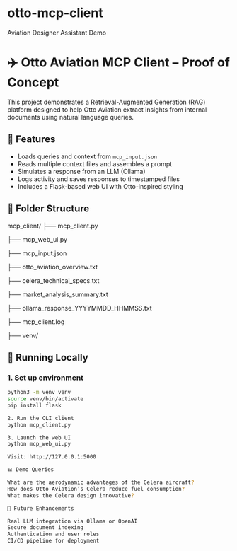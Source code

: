 # otto-mcp-client
Aviation Designer Assistant Demo

# ✈️ Otto Aviation MCP Client – Proof of Concept

This project demonstrates a Retrieval-Augmented Generation (RAG) platform designed to help Otto Aviation extract insights from internal documents using natural language queries.

## 🚀 Features

- Loads queries and context from `mcp_input.json`
- Reads multiple context files and assembles a prompt
- Simulates a response from an LLM (Ollama)
- Logs activity and saves responses to timestamped files
- Includes a Flask-based web UI with Otto-inspired styling

## 🧱 Folder Structure
mcp_client/
├── mcp_client.py

├── mcp_web_ui.py

├── mcp_input.json

├── otto_aviation_overview.txt

├── celera_technical_specs.txt

├── market_analysis_summary.txt

├── ollama_response_YYYYMMDD_HHMMSS.txt

├── mcp_client.log

├── venv/


## 🧪 Running Locally

### 1. Set up environment
```bash
python3 -m venv venv
source venv/bin/activate
pip install flask

2. Run the CLI client
python mcp_client.py

3. Launch the web UI
python mcp_web_ui.py

Visit: http://127.0.0.1:5000

📊 Demo Queries

What are the aerodynamic advantages of the Celera aircraft?
How does Otto Aviation’s Celera reduce fuel consumption?
What makes the Celera design innovative?

🧠 Future Enhancements

Real LLM integration via Ollama or OpenAI
Secure document indexing
Authentication and user roles
CI/CD pipeline for deployment
